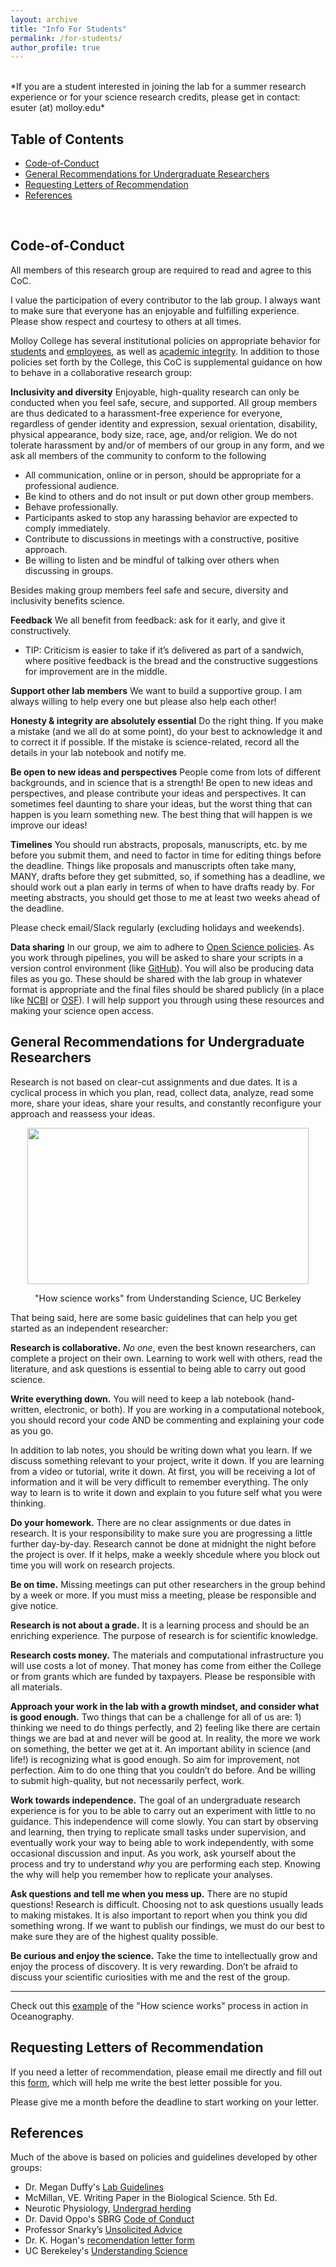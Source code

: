 ```yaml
---
layout: archive
title: "Info For Students"
permalink: /for-students/
author_profile: true
---
```

<br/>
*If you are a student interested in joining the lab for a summer research experience or for your science research credits, please get in contact: esuter (at) molloy.edu*
<br/>

## Table of Contents

- [Code-of-Conduct](#code-of-conduct)
- [General Recommendations for Undergraduate Researchers](#general-recommendations-for-undergraduate-researchers)
- [Requesting Letters of Recommendation](#requesting-letters-of-recommendation)
- [References](#references)


<br/>

## Code-of-Conduct

All members of this research group are required to read and agree to this CoC.

I value the participation of every contributor to the lab group. I always want to make sure that everyone has an enjoyable and fulfilling experience. Please show respect and courtesy to others at all times. 

Molloy College has several institutional policies on appropriate behavior for [students](https://www.molloy.edu/about-molloy-college/offices-and-services/student-affairs/student-handbook) and [employees](https://www.molloy.edu/about-molloy-college/human-resources/policies), as well as [academic integrity](https://www.molloy.edu/about-molloy-college/offices-and-services/office-of-academic-affairs/academic-integrity#:~:text=Plagiarism%20is%20a%20failure%20to,prior%20approval%20of%20the%20instructor.). In addition to those policies set forth by the College, this CoC is supplemental guidance on how to behave in a collaborative research group:

**Inclusivity and diversity**
Enjoyable, high-quality research can only be conducted when you feel safe, secure, and supported. All group members are thus dedicated to a harassment-free experience for everyone, regardless of gender identity and expression, sexual orientation, disability, physical appearance, body size, race, age, and/or religion. We do not tolerate harassment by and/or of members of our group in any form, and we ask all members of the community to conform to the following 


* All communication, online or in person, should be appropriate for a professional audience.
* Be kind to others and do not insult or put down other group members.
* Behave professionally. 
* Participants asked to stop any harassing behavior are expected to comply immediately.
* Contribute to discussions in meetings with a constructive, positive approach.
* Be willing to listen and be mindful of talking over others when discussing in groups.


Besides making group members feel safe and secure, diversity and inclusivity benefits science. 

**Feedback** We all benefit from feedback: ask for it early, and give it constructively.

* TIP: Criticism is easier to take if it’s delivered as part of a sandwich, where positive feedback is the bread and the constructive suggestions for improvement are in the middle. 

**Support other lab members** We want to build a supportive group. I am always willing to help every one but please also help each other!

**Honesty & integrity are absolutely essential** Do the right thing. If you make a mistake (and we all do at some point), do your best to acknowledge it and to correct it if possible. If the mistake is science-related, record all the details in your lab notebook and notify me. 

**Be open to new ideas and perspectives** People come from lots of different backgrounds, and in science that is a strength! Be open to new ideas and perspectives, and please contribute your ideas and perspectives. It can sometimes feel daunting to share your ideas, but the worst thing that can happen is you learn something new. The best thing that will happen is we improve our ideas! 

**Timelines** You should run abstracts, proposals, manuscripts, etc. by me before you submit them, and need to factor in time for editing things before the deadline. Things like proposals and manuscripts often take many, MANY, drafts before they get submitted, so, if something has a deadline, we should work out a plan early in terms of when to have drafts ready by. For meeting abstracts, you should get those to me at least two weeks ahead of the deadline. 


Please check email/Slack regularly (excluding holidays and weekends).

**Data sharing** In our group, we aim to adhere to [Open Science policies](https://book.fosteropenscience.eu/en/). As you work through pipelines, you will be asked to share your scripts in a version control environment (like [GitHub](https://github.com/)). You will also be producing data files as you go. These should be shared with the lab group in whatever format is appropriate and the final files should be shared publicly (in a place like [NCBI](https://www.ncbi.nlm.nih.gov/) or [OSF](https://osf.io/dashboard)). I will help support you through using these resources and making your science open access.



## General Recommendations for Undergraduate Researchers
Research is not based on clear-cut assignments and due dates. It is a cyclical process in which you plan, read, collect data, analyze, read some more, share your ideas, share your results, and constantly reconfigure your approach and reassess your ideas.

<p align="center">
  <img width="450" height="250" src="https://ucmp.berkeley.edu/images/ucmpnews/09_02/us_flowchart.jpg">
</p>

<div style="text-align: center"> "How science works" from Understanding Science, UC Berkeley </div>

That being said, here are some basic guidelines that can help you get started as an independent researcher:

**Research is collaborative.** *No one*, even the best known researchers, can complete a project on their own. Learning to work well with others, read the literature, and ask questions is essential to being able to carry out good science.

**Write everything down.** You will need to keep a lab notebook (hand-written, electronic, or both). If you are working in a computational notebook, you should record your code AND be commenting and explaining your code as you go. 

In addition to lab notes, you should be writing down what you learn. If we discuss something relevant to your project, write it down. If you are learning from a video or tutorial, write it down. At first, you will be receiving a lot of information and it will be very difficult to remember everything. The only way to learn is to write it down and explain to you future self what you were thinking.

**Do your homework.** There are no clear assignments or due dates in research. It is your responsibility to make sure you are progressing a little further day-by-day. Research cannot be done at midnight the night before the project is over. If it helps, make a weekly shcedule where you block out time you will work on research projects.

**Be on time.** Missing meetings can put other researchers in the group behind by a week or more. If you must miss a meeting, please be responsible and give notice.

**Research is not about a grade.** It is a learning process and should be an enriching experience. The purpose of research is for scientific knowledge. 

**Research costs money.** The materials and computational infrastructure you will use costs a lot of money. That money has come from either the College or from grants which are funded by taxpayers. Please be responsible with all materials.

**Approach your work in the lab with a growth mindset, and consider what is good enough.**
Two things that can be a challenge for all of us are: 1) thinking we need to do things perfectly, and 2) feeling like there are certain things we are bad at and never will be good at. In reality, the more we work on something, the better we get at it. An important ability in science (and life!) is recognizing what is good enough. So aim for improvement, not perfection. Aim to do one thing that you couldn’t do before. And be willing to submit high-quality, but not necessarily perfect, work.

**Work towards independence.** The goal of an undergraduate research experience is for you to be able to carry out an experiment with little to no guidance. This independence will come slowly. You can start by observing and learning, then trying to replicate small tasks under supervision, and eventually work your way to being able to work independently, with some occasional discussion and input. As you work, ask yourself about the process and try to understand *why* you are performing each step. Knowing the why will help you remember how to replicate your analyses.

**Ask questions and tell me when you mess up.** There are no stupid questions! Research is difficult. Choosing not to ask questions usually leads to making mistakes. It is also important to report when you think you did something wrong. If we want to publish our findings, we must do our best to make sure they are of the highest quality possible.

**Be curious and enjoy the science.** Take the time to intellectually grow and enjoy the process of discovery. It is very rewarding. Don’t be afraid to discuss your scientific curiosities with me and the rest of the group.

---

Check out this [example](https://www.youtube.com/watch?v=JH0_xC7q9tU) of the "How science works" process in action in Oceanography.



## Requesting Letters of Recommendation
If you need a letter of recommendation, please email me directly and fill out this [form](http://lizsuter.github.io/files/InstructionsforRequestingLettersofRec.docx), which will help me write the best letter possible for you.

Please give me a month before the deadline to start working on your letter. 



## References
Much of the above is based on policies and guidelines developed by other groups:

* Dr. Megan Duffy's [Lab Guidelines](https://duffylab.wordpress.com/lab-guidelines/)
* McMillan, VE. Writing Paper in the Biological Science. 5th Ed.
* Neurotic Physiology, [Undergrad herding](http://scicurious.scientopia.org/2012/09/11/undergrad-herding/)
* Dr. David Oppo's SBRG [Code of Conduct](https://risingfluids.com/coc/)
* Professor Snarky’s [Unsolicited Advice](https://profsnarky.wordpress.com/2012/09/05/so-you-got-a-job-with-your-prof-advice-for-undergrads/)
* Dr. K. Hogan's [recomendation letter form](https://sites.google.com/view/inclusified/sample-letters-of-recommendation-form)
* UC Berekeley's [Understanding Science](https://undsci.berkeley.edu/index.php)

